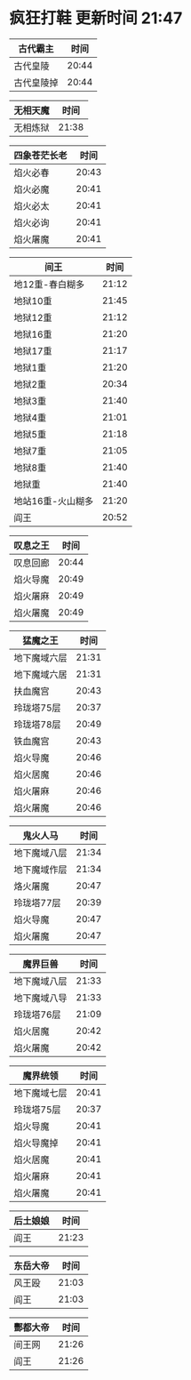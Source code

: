 # 疯狂打鞋 更新时间 21:47

| 古代霸主   | 时间    |
|--------|-------|
| 古代皇陵 | 20:44 |
| 古代皇陵掉 | 20:44 |

| 无相天魔   | 时间    |
|--------|-------|
| 无相炼狱 | 21:38 |

| 四象苍茫长老   | 时间    |
|--------|-------|
| 焰火必春 | 20:43 |
| 焰火必魔 | 20:41 |
| 焰火必太 | 20:41 |
| 焰火必询 | 20:41 |
| 焰火屠魔 | 20:41 |

| 间王   | 时间    |
|--------|-------|
| 地12重-春白糊多 | 21:12 |
| 地狱10重 | 21:45 |
| 地狱12重 | 21:12 |
| 地狱16重 | 21:20 |
| 地狱17重 | 21:17 |
| 地狱1重 | 21:20 |
| 地狱2重 | 20:34 |
| 地狱3重 | 21:40 |
| 地狱4重 | 21:01 |
| 地狱5重 | 21:18 |
| 地狱7重 | 21:05 |
| 地狱8重 | 21:40 |
| 地狱重 | 21:40 |
| 地站16重-火山糊多 | 21:20 |
| 阎王 | 20:52 |

| 叹息之王   | 时间    |
|--------|-------|
| 叹息回廊 | 20:44 |
| 焰火导魔 | 20:49 |
| 焰火屠麻 | 20:49 |
| 焰火屠魔 | 20:49 |

| 猛魔之王   | 时间    |
|--------|-------|
| 地下魔域六层 | 21:31 |
| 地下魔域六居 | 21:31 |
| 扶血魔宫 | 20:43 |
| 玲珑塔75层 | 20:37 |
| 玲珑塔78层 | 20:49 |
| 铁血魔宫 | 20:43 |
| 焰火导魔 | 20:46 |
| 焰火居魔 | 20:46 |
| 焰火屠麻 | 20:46 |
| 焰火屠魔 | 20:46 |

| 鬼火人马   | 时间    |
|--------|-------|
| 地下魔域八层 | 21:34 |
| 地下魔域作层 | 21:34 |
| 烙火屠魔 | 20:47 |
| 玲珑塔77层 | 20:39 |
| 焰火导魔 | 20:47 |
| 焰火屠魔 | 20:47 |

| 魔界巨兽   | 时间    |
|--------|-------|
| 地下魔域八层 | 21:33 |
| 地下魔域八导 | 21:33 |
| 玲珑塔76层 | 21:09 |
| 焰火居魔 | 20:42 |
| 焰火屠魔 | 20:42 |

| 魔界统领   | 时间    |
|--------|-------|
| 地下魔域七层 | 20:41 |
| 玲珑塔75层 | 20:37 |
| 焰火导魔 | 20:41 |
| 焰火导魔掉 | 20:41 |
| 焰火居魔 | 20:41 |
| 焰火屠麻 | 20:41 |
| 焰火屠魔 | 20:41 |

| 后土娘娘   | 时间    |
|--------|-------|
| 阎王 | 21:23 |

| 东岳大帝   | 时间    |
|--------|-------|
| 风王殴 | 21:03 |
| 阎王 | 21:03 |

| 酆都大帝   | 时间    |
|--------|-------|
| 间王网 | 21:26 |
| 阎王 | 21:26 |